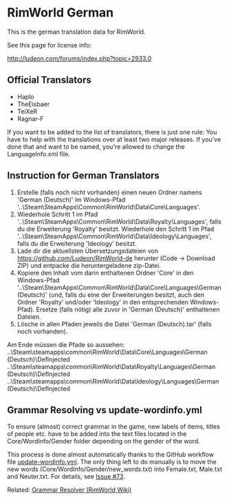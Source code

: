 RimWorld German
================

This is the german translation data for RimWorld.

See this page for license info:

http://ludeon.com/forums/index.php?topic=2933.0

Official Translators
--------------------
- Haplo
- TheEisbaer
- TeiXeR
- Ragnar-F

If you want to be added to the list of translators, there is just one rule:
You have to help with the translations over at least two major releases.
If you've done that and want to be named, you're allowed to change the LanguageInfo.xml file.

Instruction for German Translators
----------------------------------
1. Erstelle (falls noch nicht vorhanden) einen neuen Ordner namens 'German (Deutsch)' im Windows-Pfad '..\Steam\SteamApps\Common\RimWorld\Data\Core\Languages'.
2. Wiederhole Schritt 1 im Pfad '..\Steam\SteamApps\Common\RimWorld\Data\Royalty\Languages', falls du die Erweiterung 'Royalty' besitzt.
Wiederhole den Schritt 1 im Pfad '..\Steam\SteamApps\Common\RimWorld\Data\Ideology\Languages', falls du die Erweiterung 'Ideology' besitzt.
3. Lade dir die aktuellsten Übersetzungsdateien von https://github.com/Ludeon/RimWorld-de herunter (Code -> Download ZIP) und entpacke die heruntergeladene zip-Datei.
4. Kopiere den Inhalt vom darin enthaltenen Ordner 'Core' in den Windows-Pfad '..\Steam\SteamApps\Common\RimWorld\Data\Core\Languages\German (Deutsch)' (und, falls du eine der Erweiterungen besitzt, auch den Ordner 'Royalty' und/oder 'Ideology' in den entsprechenden Windows-Pfad). Ersetze (falls nötig) alle zuvor in 'German (Deutsch)' enthaltenen Dateien.
5. Lösche in allen Pfaden jeweils die Datei 'German (Deutsch).tar' (falls noch vorhanden).

Am Ende müssen die Pfade so aussehen: 
..\Steam\steamapps\common\RimWorld\Data\Core\Languages\German (Deutsch)\DefInjected
..\Steam\steamapps\common\RimWorld\Data\Royalty\Languages\German (Deutsch)\DefInjected
..\Steam\steamapps\common\RimWorld\Data\Ideology\Languages\German (Deutsch)\DefInjected

Grammar Resolving vs update-wordinfo.yml
----------------------------------------
To ensure (almost) correct grammar in the game, new labels of items, titles of people etc. have to be added into the text files located in the Core/WordInfo/Gender folder depending on the gender of the word.

This process is done almost automatically thanks to the GitHub workflow file [update-wordinfo.yml](https://github.com/Ludeon/RimWorld-de/blob/master/.github/workflows/update-wordinfo.yml). The only thing left to do manually is to move the new words (Core/WordInfo/Gender/new_words.txt) into Female.txt, Male.txt and Neuter.txt. For details, see [Issue #73](https://github.com/Ludeon/RimWorld-de/issues/73).

Related: [Grammar Resolver (RimWorld Wiki)](https://rimworldwiki.com/wiki/Modding_Tutorials/GrammarResolver)
